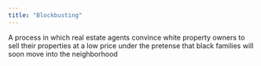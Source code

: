 ```yaml
---
title: "Blockbusting"
---
```

A process in which real estate agents convince white property owners to sell their properties at a low price under the pretense that black families will soon move into the neighborhood

